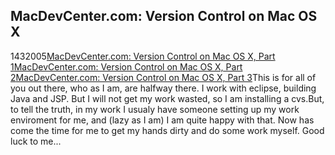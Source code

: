 <article><h2>MacDevCenter.com: Version Control on Mac OS X</h2><time><span class="day">14</span><span class="month">3</span><span class="year">2005</span></time><a href="http://www.macdevcenter.com/pub/a/mac/2003/07/18/version_control_one.html">MacDevCenter.com: Version Control on Mac OS X, Part 1</a><a href="http://www.macdevcenter.com/pub/a/mac/2003/08/08/version_control_two.html">MacDevCenter.com: Version Control on Mac OS X, Part 2</a><a href="http://www.macdevcenter.com/pub/a/mac/2003/08/29/version_control_two.html">MacDevCenter.com: Version Control on Mac OS X, Part 3</a>This is for all of you out there, who as I am, are halfway there. I work with eclipse, building Java and JSP. But I will not get my work wasted, so I am installing a cvs.But, to tell the truth, in my work I usualy have someone setting up my work enviroment for me, and (lazy as I am) I am quite happy with that. Now has come the time for me to get my hands dirty and do some work myself. Good luck to me...</article>